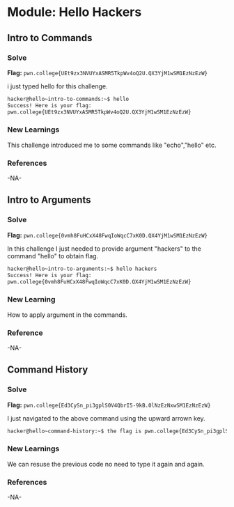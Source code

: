 # Module: Hello Hackers

## Intro to Commands

### Solve
**Flag:** `pwn.college{UEt9zx3NVUYxASMR5TkpWv4oQ2U.QX3YjM1wSM1EzNzEzW}`

i just typed hello for this challenge.

```bash
hacker@hello~intro-to-commands:~$ hello
Success! Here is your flag:
pwn.college{UEt9zx3NVUYxASMR5TkpWv4oQ2U.QX3YjM1wSM1EzNzEzW}
```

### New Learnings
This challenge introduced me to some commands like "echo","hello" etc.

### References 
-NA-


## Intro to Arguments


### Solve
**Flag:** `pwn.college{0vmh8FuHCxX48FwqIoWqcC7xK0D.QX4YjM1wSM1EzNzEzW}`

In this challenge I just needed to provide argument "hackers" to the command "hello" to obtain flag.

```bash
hacker@hello~intro-to-arguments:~$ hello hackers
Success! Here is your flag:
pwn.college{0vmh8FuHCxX48FwqIoWqcC7xK0D.QX4YjM1wSM1EzNzEzW}
```

### New Learning 
How to apply argument in the commands.

### Reference 
-NA-


## Command History

### Solve 

**Flag:** `pwn.college{Ed3CySn_pi3gplS0V4QbrI5-9kB.0lNzEzNxwSM1EzNzEzW}`

I just navigated to the above command using the upward arrown key.

```bash
hacker@hello~command-history:~$ the flag is pwn.college{Ed3CySn_pi3gplS0V4QbrI5-9kB.0lNzEzNxwSM1EzNzEzW}
```

### New Learnings
We can resuse the previous code no need to type it again and again.

### References 
-NA-